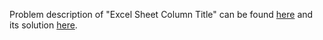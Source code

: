 Problem description of "Excel Sheet Column Title" can be found [here](https://leetcode.com/problems/expression-add-operators/) and its solution [here](https://github.com/aurimas13/SolutionsToProblems/blob/main/LeetCode/Python%20Solutions/Excel%20Sheet%20Column%20Title/excel.py).